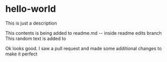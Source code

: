 # hello-world
This is just a description

This contents is being added to readme.md -- inside readme edits branch
This random text is added to

Ok looks good. I saw a pull request and made some additional changes to make it perfect
